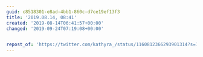 ```yaml
---
guid: c8518301-e8ad-4bb1-860c-d7ce19ef13f3
title: '2019.08.14, 08:41'
created: '2019-08-14T06:41:57+00:00'
changed: '2019-09-24T07:19:08+00:00'


repost_of: 'https://twitter.com/kathyra_/status/1160812366293901314?s=19'
---
```


